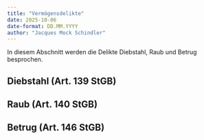 ```yaml
---
title: "Vermögensdelikte"
date: 2025-10-06
date-format: DD.MM.YYYY
author: "Jacques Mock Schindler"
---
```


In diesem Abschnitt werden die Delikte Diebstahl, Raub und Betrug
besprochen.

## Diebstahl (Art. 139 StGB)

## Raub (Art. 140 StGB)

## Betrug (Art. 146 StGB)